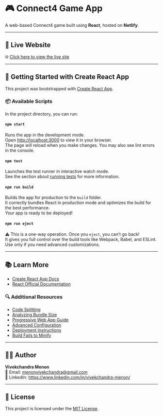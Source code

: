 # 🎮 Connect4 Game App

A web-based Connect4 game built using **React**, hosted on **Netlify**.

---

## 🔗 Live Website

🌐 [Click here to view the live site](https://connect4game-app.netlify.app/)

---

## 🚀 Getting Started with Create React App

This project was bootstrapped with [Create React App](https://github.com/facebook/create-react-app).

### 📦 Available Scripts

In the project directory, you can run:

#### `npm start`
Runs the app in the development mode.  
Open [http://localhost:3000](http://localhost:3000) to view it in your browser.  
The page will reload when you make changes. You may also see lint errors in the console.

#### `npm test`
Launches the test runner in interactive watch mode.  
See the section about [running tests](https://facebook.github.io/create-react-app/docs/running-tests) for more information.

#### `npm run build`
Builds the app for production to the `build` folder.  
It correctly bundles React in production mode and optimizes the build for the best performance.  
Your app is ready to be deployed!

#### `npm run eject`
⚠️ This is a one-way operation. Once you `eject`, you can’t go back!  
It gives you full control over the build tools like Webpack, Babel, and ESLint.  
Use only if you need advanced customizations.

---

## 📚 Learn More

- [Create React App Docs](https://facebook.github.io/create-react-app/docs/getting-started)
- [React Official Documentation](https://reactjs.org/)

### 🔍 Additional Resources

- [Code Splitting](https://facebook.github.io/create-react-app/docs/code-splitting)
- [Analyzing Bundle Size](https://facebook.github.io/create-react-app/docs/analyzing-the-bundle-size)
- [Progressive Web App Guide](https://facebook.github.io/create-react-app/docs/making-a-progressive-web-app)
- [Advanced Configuration](https://facebook.github.io/create-react-app/docs/advanced-configuration)
- [Deployment Instructions](https://facebook.github.io/create-react-app/docs/deployment)
- [Build Fails to Minify](https://facebook.github.io/create-react-app/docs/troubleshooting#npm-run-build-fails-to-minify)

---

## 👨‍💻 Author

**Vivekchandra Menon**  
📧 Email: menonvivekchandra@gmail.com  
🔗 LinkedIn: https://www.linkedin.com/in/vivekchandra-menon/

---

## 📄 License

This project is licensed under the [MIT License](LICENSE).
